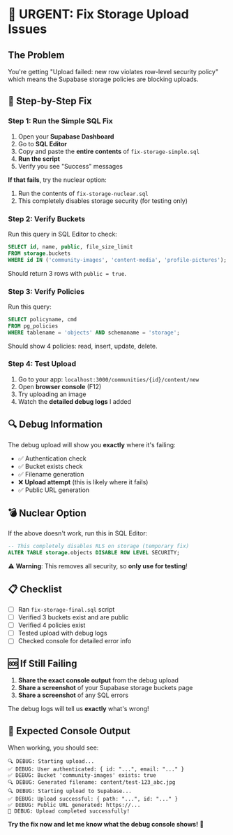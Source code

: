 # 🚨 **URGENT: Fix Storage Upload Issues**

## **The Problem**

You're getting "Upload failed: new row violates row-level security policy" which means the Supabase storage policies are blocking uploads.

## **🔧 Step-by-Step Fix**

### **Step 1: Run the Simple SQL Fix**

1. Open your **Supabase Dashboard**
2. Go to **SQL Editor**
3. Copy and paste the **entire contents** of `fix-storage-simple.sql`
4. **Run the script**
5. Verify you see "Success" messages

**If that fails**, try the nuclear option:

1. Run the contents of `fix-storage-nuclear.sql`
2. This completely disables storage security (for testing only)

### **Step 2: Verify Buckets**

Run this query in SQL Editor to check:

```sql
SELECT id, name, public, file_size_limit
FROM storage.buckets
WHERE id IN ('community-images', 'content-media', 'profile-pictures');
```

Should return 3 rows with `public = true`.

### **Step 3: Verify Policies**

Run this query:

```sql
SELECT policyname, cmd
FROM pg_policies
WHERE tablename = 'objects' AND schemaname = 'storage';
```

Should show 4 policies: read, insert, update, delete.

### **Step 4: Test Upload**

1. Go to your app: `localhost:3000/communities/{id}/content/new`
2. Open **browser console** (F12)
3. Try uploading an image
4. Watch the **detailed debug logs** I added

## **🔍 Debug Information**

The debug upload will show you **exactly** where it's failing:

- ✅ Authentication check
- ✅ Bucket exists check
- ✅ Filename generation
- ❌ **Upload attempt** (this is likely where it fails)
- ✅ Public URL generation

## **💣 Nuclear Option**

If the above doesn't work, run this in SQL Editor:

```sql
-- This completely disables RLS on storage (temporary fix)
ALTER TABLE storage.objects DISABLE ROW LEVEL SECURITY;
```

⚠️ **Warning**: This removes all security, so **only use for testing**!

## **📋 Checklist**

- [ ] Ran `fix-storage-final.sql` script
- [ ] Verified 3 buckets exist and are public
- [ ] Verified 4 policies exist
- [ ] Tested upload with debug logs
- [ ] Checked console for detailed error info

## **🆘 If Still Failing**

1. **Share the exact console output** from the debug upload
2. **Share a screenshot** of your Supabase storage buckets page
3. **Share a screenshot** of any SQL errors

The debug logs will tell us **exactly** what's wrong!

## **🎯 Expected Console Output**

When working, you should see:

```
🔍 DEBUG: Starting upload...
✅ DEBUG: User authenticated: { id: "...", email: "..." }
✅ DEBUG: Bucket 'community-images' exists: true
🔍 DEBUG: Generated filename: content/test-123_abc.jpg
🔍 DEBUG: Starting upload to Supabase...
✅ DEBUG: Upload successful: { path: "...", id: "..." }
✅ DEBUG: Public URL generated: https://...
🎉 DEBUG: Upload completed successfully!
```

**Try the fix now and let me know what the debug console shows!** 🔧
